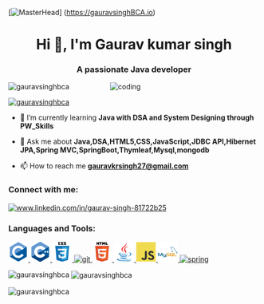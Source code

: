 [![MasterHead](https://encrypted-tbn0.gstatic.com/images?q=tbn:ANd9GcT15mAKmDVzogEreMDYdemUAD8FPbzWtVJe0Q&usqp=CAU)] (https://gauravsinghBCA.io)
<h1 align="center">Hi 👋, I'm Gaurav kumar singh</h1>
<h3 align="center">A passionate Java developer</h3>
<img align="right" width="300" src="https://sklc-tinymce-2021.s3.amazonaws.com/comp/2022/08/62_1659690052.png" alt="coding">

<p align="left"> <img src="https://komarev.com/ghpvc/?username=gauravsinghbca&label=Profile%20views&color=0e75b6&style=flat" alt="gauravsinghbca" /> </p>

<p align="left"> <a href="https://github.com/ryo-ma/github-profile-trophy"><img src="https://github-profile-trophy.vercel.app/?username=gauravsinghbca" alt="gauravsinghbca" /></a> </p>

- 🌱 I’m currently learning **Java with DSA and System Designing through PW_Skills**

- 💬 Ask me about **Java,DSA,HTML5,CSS,JavaScript,JDBC API,Hibernet JPA,Spring MVC,SpringBoot,Thymleaf,Mysql,mongodb**

- 📫 How to reach me **gauravkrsingh27@gmail.com**

<h3 align="left">Connect with me:</h3>
<p align="left">
<a href="https://linkedin.com/in/www.linkedin.com/in/gaurav-singh-81722b25" target="blank"><img align="center" src="https://raw.githubusercontent.com/rahuldkjain/github-profile-readme-generator/master/src/images/icons/Social/linked-in-alt.svg" alt="www.linkedin.com/in/gaurav-singh-81722b25" height="30" width="40" /></a>
</p>

<h3 align="left">Languages and Tools:</h3>
<p align="left"> <a href="https://www.cprogramming.com/" target="_blank" rel="noreferrer"> <img src="https://raw.githubusercontent.com/devicons/devicon/master/icons/c/c-original.svg" alt="c" width="40" height="40"/> </a> <a href="https://www.w3schools.com/cpp/" target="_blank" rel="noreferrer"> <img src="https://raw.githubusercontent.com/devicons/devicon/master/icons/cplusplus/cplusplus-original.svg" alt="cplusplus" width="40" height="40"/> </a> <a href="https://www.w3schools.com/css/" target="_blank" rel="noreferrer"> <img src="https://raw.githubusercontent.com/devicons/devicon/master/icons/css3/css3-original-wordmark.svg" alt="css3" width="40" height="40"/> </a> <a href="https://git-scm.com/" target="_blank" rel="noreferrer"> <img src="https://www.vectorlogo.zone/logos/git-scm/git-scm-icon.svg" alt="git" width="40" height="40"/> </a> <a href="https://www.w3.org/html/" target="_blank" rel="noreferrer"> <img src="https://raw.githubusercontent.com/devicons/devicon/master/icons/html5/html5-original-wordmark.svg" alt="html5" width="40" height="40"/> </a> <a href="https://www.java.com" target="_blank" rel="noreferrer"> <img src="https://raw.githubusercontent.com/devicons/devicon/master/icons/java/java-original.svg" alt="java" width="40" height="40"/> </a> <a href="https://developer.mozilla.org/en-US/docs/Web/JavaScript" target="_blank" rel="noreferrer"> <img src="https://raw.githubusercontent.com/devicons/devicon/master/icons/javascript/javascript-original.svg" alt="javascript" width="40" height="40"/> </a> <a href="https://www.mysql.com/" target="_blank" rel="noreferrer"> <img src="https://raw.githubusercontent.com/devicons/devicon/master/icons/mysql/mysql-original-wordmark.svg" alt="mysql" width="40" height="40"/> </a> <a href="https://spring.io/" target="_blank" rel="noreferrer"> <img src="https://www.vectorlogo.zone/logos/springio/springio-icon.svg" alt="spring" width="40" height="40"/> </a> </p>

<p><img align="left" src="https://github-readme-stats.vercel.app/api/top-langs?username=gauravsinghbca&show_icons=true&locale=en&layout=compact" alt="gauravsinghbca" /></p>

<p>&nbsp;<img align="center" src="https://github-readme-stats.vercel.app/api?username=gauravsinghbca&show_icons=true&locale=en" alt="gauravsinghbca" /></p>

<p><img align="center" src="https://github-readme-streak-stats.herokuapp.com/?user=gauravsinghbca&" alt="gauravsinghbca" /></p>
